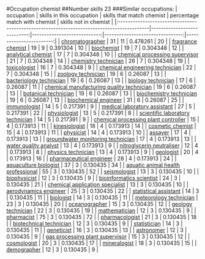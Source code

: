 #Occupation chemist
##Number skills 23
###Similar occupations:
| occupation                                                                                |   skills in this occupation |   skills that match chemist |   percentage match with chemist |   skills not in chemist |
|:------------------------------------------------------------------------------------------|----------------------------:|----------------------------:|--------------------------------:|------------------------:|
| [chromatographer](chromatographer.md)                                                     |                          31 |                          11 |                        0.478261 |                      20 |
| [fragrance chemist](fragrance_chemist.md)                                                 |                          19 |                           9 |                        0.391304 |                      10 |
| [biochemist](biochemist.md)                                                               |                          19 |                           7 |                        0.304348 |                      12 |
| [analytical chemist](analytical_chemist.md)                                               |                          17 |                           7 |                        0.304348 |                      10 |
| [chemical processing supervisor](chemical_processing_supervisor.md)                       |                          21 |                           7 |                        0.304348 |                      14 |
| [chemistry technician](chemistry_technician.md)                                           |                          26 |                           7 |                        0.304348 |                      19 |
| [toxicologist](toxicologist.md)                                                           |                          16 |                           7 |                        0.304348 |                       9 |
| [chemical engineering technician](chemical_engineering_technician.md)                     |                          22 |                           7 |                        0.304348 |                      15 |
| [zoology technician](zoology_technician.md)                                               |                          19 |                           6 |                        0.26087  |                      13 |
| [bacteriology technician](bacteriology_technician.md)                                     |                          19 |                           6 |                        0.26087  |                      13 |
| [biology technician](biology_technician.md)                                               |                          17 |                           6 |                        0.26087  |                      11 |
| [chemical manufacturing quality technician](chemical_manufacturing_quality_technician.md) |                          19 |                           6 |                        0.26087  |                      13 |
| [botanical technician](botanical_technician.md)                                           |                          19 |                           6 |                        0.26087  |                      13 |
| [biochemistry technician](biochemistry_technician.md)                                     |                          19 |                           6 |                        0.26087  |                      13 |
| [biochemical engineer](biochemical_engineer.md)                                           |                          31 |                           6 |                        0.26087  |                      25 |
| [immunologist](immunologist.md)                                                           |                          14 |                           5 |                        0.217391 |                       9 |
| [medical laboratory assistant](medical_laboratory_assistant.md)                           |                          27 |                           5 |                        0.217391 |                      22 |
| [physiologist](physiologist.md)                                                           |                          13 |                           5 |                        0.217391 |                       8 |
| [scientific laboratory technician](scientific_laboratory_technician.md)                   |                          14 |                           5 |                        0.217391 |                       9 |
| [chemical processing plant controller](chemical_processing_plant_controller.md)           |                          15 |                           4 |                        0.173913 |                      11 |
| [kinesiologist](kinesiologist.md)                                                         |                          18 |                           4 |                        0.173913 |                      14 |
| [cosmetic chemist](cosmetic_chemist.md)                                                   |                          15 |                           4 |                        0.173913 |                      11 |
| [physicist](physicist.md)                                                                 |                          14 |                           4 |                        0.173913 |                      10 |
| [assayer](assayer.md)                                                                     |                          17 |                           4 |                        0.173913 |                      13 |
| [groundwater monitoring technician](groundwater_monitoring_technician.md)                 |                          17 |                           4 |                        0.173913 |                      13 |
| [water quality analyst](water_quality_analyst.md)                                         |                          13 |                           4 |                        0.173913 |                       9 |
| [nitroglycerin neutraliser](nitroglycerin_neutraliser.md)                                 |                          12 |                           4 |                        0.173913 |                       8 |
| [physics technician](physics_technician.md)                                               |                          13 |                           4 |                        0.173913 |                       9 |
| [geologist](geologist.md)                                                                 |                          20 |                           4 |                        0.173913 |                      16 |
| [pharmaceutical engineer](pharmaceutical_engineer.md)                                     |                          28 |                           4 |                        0.173913 |                      24 |
| [aquaculture biologist](aquaculture_biologist.md)                                         |                          37 |                           3 |                        0.130435 |                      34 |
| [aquatic animal health professional](aquatic_animal_health_professional.md)               |                          55 |                           3 |                        0.130435 |                      52 |
| [seismologist](seismologist.md)                                                           |                          13 |                           3 |                        0.130435 |                      10 |
| [biophysicist](biophysicist.md)                                                           |                          12 |                           3 |                        0.130435 |                       9 |
| [bioinformatics scientist](bioinformatics_scientist.md)                                   |                          24 |                           3 |                        0.130435 |                      21 |
| [chemical application specialist](chemical_application_specialist.md)                     |                          13 |                           3 |                        0.130435 |                      10 |
| [aerodynamics engineer](aerodynamics_engineer.md)                                         |                          25 |                           3 |                        0.130435 |                      22 |
| [statistical assistant](statistical_assistant.md)                                         |                          14 |                           3 |                        0.130435 |                      11 |
| [biologist](biologist.md)                                                                 |                          14 |                           3 |                        0.130435 |                      11 |
| [meteorology technician](meteorology_technician.md)                                       |                          23 |                           3 |                        0.130435 |                      20 |
| [oceanographer](oceanographer.md)                                                         |                          15 |                           3 |                        0.130435 |                      12 |
| [geology technician](geology_technician.md)                                               |                          22 |                           3 |                        0.130435 |                      19 |
| [mathematician](mathematician.md)                                                         |                          12 |                           3 |                        0.130435 |                       9 |
| [pharmacist](pharmacist.md)                                                               |                          75 |                           3 |                        0.130435 |                      72 |
| [pharmacologist](pharmacologist.md)                                                       |                          21 |                           3 |                        0.130435 |                      18 |
| [biotechnical technician](biotechnical_technician.md)                                     |                          12 |                           3 |                        0.130435 |                       9 |
| [statistician](statistician.md)                                                           |                          14 |                           3 |                        0.130435 |                      11 |
| [geneticist](geneticist.md)                                                               |                          16 |                           3 |                        0.130435 |                      13 |
| [astronomer](astronomer.md)                                                               |                          12 |                           3 |                        0.130435 |                       9 |
| [gas processing plant supervisor](gas_processing_plant_supervisor.md)                     |                          15 |                           3 |                        0.130435 |                      12 |
| [cosmologist](cosmologist.md)                                                             |                          20 |                           3 |                        0.130435 |                      17 |
| [mineralogist](mineralogist.md)                                                           |                          18 |                           3 |                        0.130435 |                      15 |
| [demographer](demographer.md)                                                             |                          12 |                           3 |                        0.130435 |                       9 |
